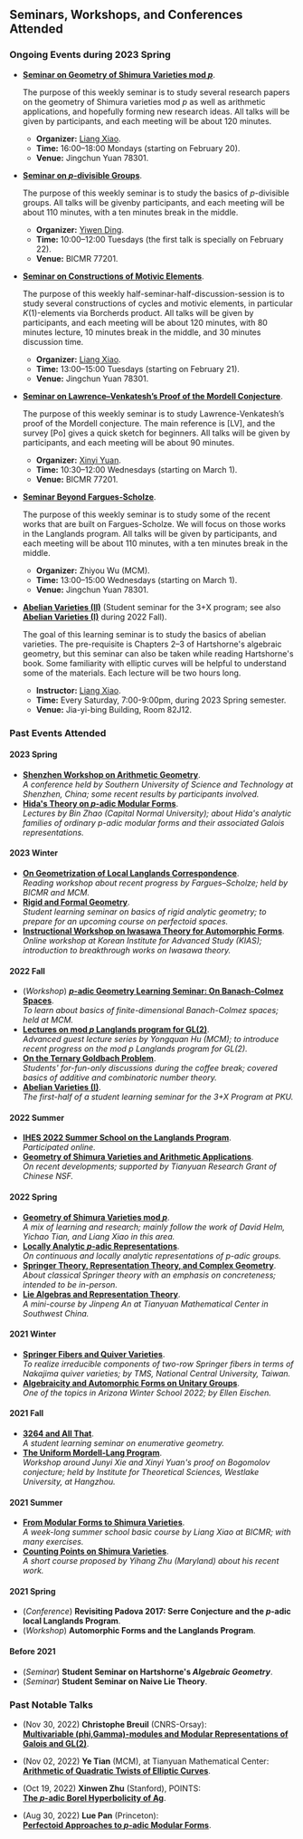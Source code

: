 ## Seminars, Workshops, and Conferences Attended

### Ongoing Events during 2023 Spring

- [**Seminar on Geometry of Shimura Varieties mod _p_**](./geomShv23/geomShv23.md).

  The purpose of this weekly seminar is to study several research papers on the geometry of Shimura varieties mod _p_ as well as arithmetic applications, and hopefully forming new research ideas. All talks will be given by participants, and each meeting will be about 120 minutes.
  - **Organizer:** [Liang Xiao](https://bicmr.pku.edu.cn/~lxiao/index.htm).
  - **Time:** 16:00–18:00 Mondays (starting on February 20).
  - **Venue:** Jingchun Yuan 78301.


- [**Seminar on _p_-divisible Groups**](./pdiv23/pdiv23.md).
  
  The purpose of this weekly seminar is to study the basics of _p_-divisible groups. All talks will be givenby participants, and each meeting will be about 110 minutes, with a ten minutes break in the middle.
  - **Organizer:** [Yiwen Ding](http://faculty.bicmr.pku.edu.cn/~dingyiwen/).
  - **Time:** 10:00–12:00 Tuesdays (the first talk is specially on February 22).
  - **Venue:** BICMR 77201.

- [**Seminar on Constructions of Motivic Elements**](./motivic23/motivic23.md).

  The purpose of this weekly half-seminar-half-discussion-session is to study several constructions of cycles and motivic elements, in particular _K_(1)-elements via Borcherds product. All talks will be given by participants, and each meeting will be about 120 minutes, with 80 minutes lecture, 10 minutes break in the middle, and 30 minutes discussion time.
  - **Organizer:** [Liang Xiao](https://bicmr.pku.edu.cn/~lxiao/index.htm).
  - **Time:** 13:00–15:00 Tuesdays (starting on February 21).
  - **Venue:** Jingchun Yuan 78301.

- [**Seminar on Lawrence–Venkatesh’s Proof of the Mordell Conjecture**](./LV23/LV23.md).

  The purpose of this weekly seminar is to study Lawrence-Venkatesh’s proof of the Mordell conjecture. The main reference is [LV], and the survey [Po] gives a quick sketch for beginners. All talks will be given by participants, and each meeting will be about 90 minutes.
  - **Organizer:** [Xinyi Yuan](http://faculty.bicmr.pku.edu.cn/~yxy/).
  - **Time:** 10:30–12:00 Wednesdays (starting on March 1).
  - **Venue:** BICMR 77201.
  
- [**Seminar Beyond Fargues-Scholze**](./FS23/FS23.md).

  The purpose of this weekly seminar is to study some of the recent works that are built on Fargues-Scholze. We will focus on those works in the Langlands program. All talks will be given by participants, and each meeting will be about 110 minutes, with a ten minutes break in the middle.
  - **Organizer:** Zhiyou Wu (MCM).
  - **Time:** 13:00–15:00 Wednesdays (starting on March 1).
  - **Venue:** Jingchun Yuan 78301.

- [**Abelian Varieties (II)**](./AV2/AV2.md) (Student seminar for the 3+X program; see also [**Abelian Varieties (I)**](https://dai-wenhan.github.io/AV/AV.html) during 2022 Fall).

  The goal of this learning seminar is to study the basics of abelian varieties. The pre-requisite is Chapters 2–3 of Hartshorne's algebraic geometry, but this seminar can also be taken while reading Hartshorne's book. Some familiarity with elliptic curves will be helpful to understand some of the materials. Each lecture will be two hours long.
  - **Instructor:** [Liang Xiao](https://bicmr.pku.edu.cn/~lxiao/index.htm).
  - **Time:** Every Saturday, 7:00-9:00pm, during 2023 Spring semester.
  - **Venue:** Jia-yi-bing Building, Room 82J12.



### Past Events Attended

#### 2023 Spring

- [**Shenzhen Workshop on Arithmetic Geometry**](./SUSTech2023/SUSTech2023.md). <br/>
 _A conference held by Southern University of Science and Technology at Shenzhen, China; some recent results by participants involved._
- [**Hida's Theory on _p_-adic Modular Forms**](./Hida23/Hida23.md). <br/>
 _Lectures by Bin Zhao (Capital Normal University); about Hida's analytic families of ordinary p-adic modular forms and their associated Galois representations._

#### 2023 Winter

- [**On Geometrization of Local Langlands Correspondence**](./geometrization/geometrization.md). <br/>
 _Reading workshop about recent progress by Fargues–Scholze; held by BICMR and MCM._
- [**Rigid and Formal Geometry**](./rigid/rigid.md). <br/>
 _Student learning seminar on basics of rigid analytic geometry; to prepare for an upcoming course on perfectoid spaces._
- [**Instructional Workshop on Iwasawa Theory for Automorphic Forms**](./Iwasawa2022/Iwasawa2022.md). <br/>
 _Online workshop at Korean Institute for Advanced Study (KIAS); introduction to breakthrough works on Iwasawa theory._

#### 2022 Fall

- (_Workshop_) [**_p_-adic Geometry Learning Seminar: On Banach-Colmez Spaces**](./padicBC/padicBC.md). <br/>
 _To learn about basics of finite-dimensional Banach-Colmez spaces; held at MCM._
- [**Lectures on mod _p_ Langlands program for GL(2)**](./ModpLL2022/ModpLL2022.md). <br/>
 _Advanced guest lecture series by Yongquan Hu (MCM); to introduce recent progress on the mod p Langlands program for GL(2)._
- [**On the Ternary Goldbach Problem**](./Goldbach/Goldbach.md). <br/>
 _Students' for-fun-only discussions during the coffee break; covered basics of additive and combinatoric number theory._
- [**Abelian Varieties (I)**](./AV/AV.md). <br/>
 _The first-half of a student learning seminar for the 3+X Program at PKU._


#### 2022 Summer

- [**IHES 2022 Summer School on the Langlands Program**](./IHES22/IHES22.md). <br/>
 _Participated online._
- [**Geometry of Shimura Varieties and Arithmetic Applications**](https://bicmr.pku.edu.cn/content/show/17-2759.html). <br/>
 _On recent developments; supported by Tianyuan Research Grant of Chinese NSF._



#### 2022 Spring

- [**Geometry of Shimura Varieties mod _p_**](./modpShv/modpShv.md). <br/>
 _A mix of learning and research; mainly follow the work of David Helm, Yichao Tian, and Liang Xiao in this area._
- [**Locally Analytic _p_-adic Representations**](./locanRep/locanRep.md). <br/>
 _On continuous and locally analytic representations of p-adic groups._
- [**Springer Theory, Representation Theory, and Complex Geometry**](./Springer/2022spring.md). <br/>
 _About classical Springer theory with an emphasis on concreteness; intended to be in-person._
- [**Lie Algebras and Representation Theory**](./genlie/lie2022.md). <br/>
 _A mini-course by Jinpeng An at Tianyuan Mathematical Center in Southwest China._

#### 2021 Winter
- [**Springer Fibers and Quiver Varieties**](./Springer/TMS-Springer.md). <br/>
 _To realize irreducible components of two-row Springer fibers in terms of Nakajima quiver varieties; by TMS, National Central University, Taiwan._
- [**Algebraicity and Automorphic Forms on Unitary Groups**](https://swc-math.github.io/aws/2022/index.html). <br/>
 _One of the topics in Arizona Winter School 2022; by Ellen Eischen._

#### 2021 Fall

- [**3264 and All That**](./3264/3264.md). <br/>
 _A student learning seminar on enumerative geometry._
- [**The Uniform Mordell-Lang Program**](./westlake2021/westlake2021.md). <br/>
 _Workshop around Junyi Xie and Xinyi Yuan's proof on Bogomolov conjecture; held by Institute for Theoretical Sciences, Westlake University, at Hangzhou._

#### 2021 Summer

- [**From Modular Forms to Shimura Varieties**](./Sh2021summer/Sh2021summer.md). <br/>
 _A week-long summer school basic course by Liang Xiao at BICMR; with many exercises._
- [**Counting Points on Shimura Varieties**](./Zhu2021summer/Zhu2021summer.md). <br/>
 _A short course proposed by Yihang Zhu (Maryland) about his recent work._

#### 2021 Spring

- (_Conference_) **Revisiting Padova 2017: Serre Conjecture and the _p_-adic local Langlands Program**.
- (_Workshop_) **Automorphic Forms and the Langlands Program**.

#### Before 2021

- (_Seminar_) **Student Seminar on Hartshorne's _Algebraic Geometry_**.
- (_Seminar_) **Student Seminar on Naive Lie Theory**.


### Past Notable Talks

- (Nov 30, 2022) **Christophe Breuil** (CNRS-Orsay): <br/>
  [**Multivariable (phi,Gamma)-modules and Modular Representations of Galois and GL(2)**](./MiniTalks/Breuil.md).

- (Nov 02, 2022) **Ye Tian** (MCM), at Tianyuan Mathematical Center: <br/>
  [**Arithmetic of Quadratic Twists of Elliptic Curves**](./MiniTalks/Tian1102.pdf).

- (Oct 19, 2022) **Xinwen Zhu** (Stanford), POINTS: <br/>
  [**The _p_-adic Borel Hyperbolicity of Ag**](./MiniTalks/Zhu1019.md).

- (Aug 30, 2022) **Lue Pan** (Princeton): <br/>
  [**Perfectoid Approaches to _p_-adic Modular Forms**](./MiniTalks/pAdicPerfectoid.md).